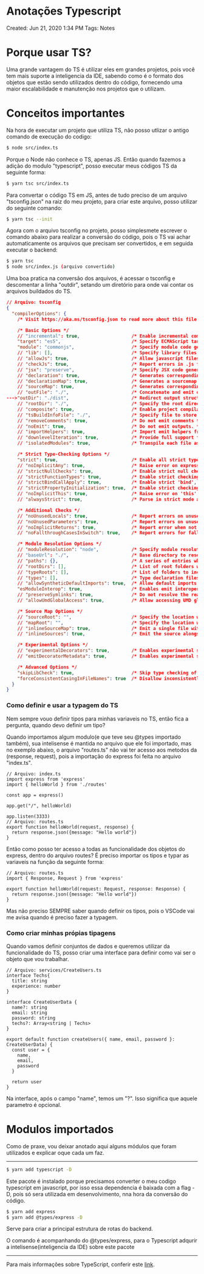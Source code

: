 # Anotações Typescript

Created: Jun 21, 2020 1:34 PM
Tags: Notes

# Porque usar TS?

 Uma grande vantagem do TS é utilizar eles em grandes projetos, pois você tem mais suporte a inteligencia da IDE, sabendo como é o formato dos objetos que estão sendo utilizados dentro do código, fornecendo uma maior escalabilidade e manutenção nos projetos que o utilizam.

# Conceitos importantes

 Na hora de executar um projeto que utiliza TS, não posso utlizar o antigo comando de execução do codigo:

```bash
$ node src/index.ts
```

 Porque o Node não conhece o TS, apenas JS. Então quando fazemos a adição do modulo "typescript", posso executar meus códigos TS da seguinte forma:

```bash
$ yarn tsc src/index.ts
```

 Para convertar o código TS em JS, antes de tudo preciso de um arquivo "tsconfig.json" na raiz do meu projeto, para criar este arquivo, posso utilizar do seguinte comando:

```bash
$ yarn tsc --init
```

 Agora com o arquivo tsconfig no projeto, posso simplesmete escrever o comando abaixo para realizar a conversão do código, pois o TS vai achar automaticamente os arquivos que precisam ser convertidos, e em seguida executar o backend:

```bash
$ yarn tsc
$ node src/index.js (arquivo convertido)
```

 Uma boa pratica na conversão dos arquivos, é acessar o tsconfig e descomentar a linha "outdir", setando um diretório para onde vai contar os arquivos buildados do TS.

```json
// Arquivo: tsconfig
{
  "compilerOptions": {
    /* Visit https://aka.ms/tsconfig.json to read more about this file */

    /* Basic Options */
    // "incremental": true,                   /* Enable incremental compilation */
    "target": "es5",                          /* Specify ECMAScript target version: 'ES3' (default), 'ES5', 'ES2015', 'ES2016', 'ES2017', 'ES2018', 'ES2019', 'ES2020', or 'ESNEXT'. */
    "module": "commonjs",                     /* Specify module code generation: 'none', 'commonjs', 'amd', 'system', 'umd', 'es2015', 'es2020', or 'ESNext'. */
    // "lib": [],                             /* Specify library files to be included in the compilation. */
    // "allowJs": true,                       /* Allow javascript files to be compiled. */
    // "checkJs": true,                       /* Report errors in .js files. */
    // "jsx": "preserve",                     /* Specify JSX code generation: 'preserve', 'react-native', or 'react'. */
    // "declaration": true,                   /* Generates corresponding '.d.ts' file. */
    // "declarationMap": true,                /* Generates a sourcemap for each corresponding '.d.ts' file. */
    // "sourceMap": true,                     /* Generates corresponding '.map' file. */
    // "outFile": "./",                       /* Concatenate and emit output to single file. */
--->"outDir": "./dist",                       /* Redirect output structure to the directory. */
    // "rootDir": "./",                       /* Specify the root directory of input files. Use to control the output directory structure with --outDir. */
    // "composite": true,                     /* Enable project compilation */
    // "tsBuildInfoFile": "./",               /* Specify file to store incremental compilation information */
    // "removeComments": true,                /* Do not emit comments to output. */
    // "noEmit": true,                        /* Do not emit outputs. */
    // "importHelpers": true,                 /* Import emit helpers from 'tslib'. */
    // "downlevelIteration": true,            /* Provide full support for iterables in 'for-of', spread, and destructuring when targeting 'ES5' or 'ES3'. */
    // "isolatedModules": true,               /* Transpile each file as a separate module (similar to 'ts.transpileModule'). */

    /* Strict Type-Checking Options */
    "strict": true,                           /* Enable all strict type-checking options. */
    // "noImplicitAny": true,                 /* Raise error on expressions and declarations with an implied 'any' type. */
    // "strictNullChecks": true,              /* Enable strict null checks. */
    // "strictFunctionTypes": true,           /* Enable strict checking of function types. */
    // "strictBindCallApply": true,           /* Enable strict 'bind', 'call', and 'apply' methods on functions. */
    // "strictPropertyInitialization": true,  /* Enable strict checking of property initialization in classes. */
    // "noImplicitThis": true,                /* Raise error on 'this' expressions with an implied 'any' type. */
    // "alwaysStrict": true,                  /* Parse in strict mode and emit "use strict" for each source file. */

    /* Additional Checks */
    // "noUnusedLocals": true,                /* Report errors on unused locals. */
    // "noUnusedParameters": true,            /* Report errors on unused parameters. */
    // "noImplicitReturns": true,             /* Report error when not all code paths in function return a value. */
    // "noFallthroughCasesInSwitch": true,    /* Report errors for fallthrough cases in switch statement. */

    /* Module Resolution Options */
    // "moduleResolution": "node",            /* Specify module resolution strategy: 'node' (Node.js) or 'classic' (TypeScript pre-1.6). */
    // "baseUrl": "./",                       /* Base directory to resolve non-absolute module names. */
    // "paths": {},                           /* A series of entries which re-map imports to lookup locations relative to the 'baseUrl'. */
    // "rootDirs": [],                        /* List of root folders whose combined content represents the structure of the project at runtime. */
    // "typeRoots": [],                       /* List of folders to include type definitions from. */
    // "types": [],                           /* Type declaration files to be included in compilation. */
    // "allowSyntheticDefaultImports": true,  /* Allow default imports from modules with no default export. This does not affect code emit, just typechecking. */
    "esModuleInterop": true,                  /* Enables emit interoperability between CommonJS and ES Modules via creation of namespace objects for all imports. Implies 'allowSyntheticDefaultImports'. */
    // "preserveSymlinks": true,              /* Do not resolve the real path of symlinks. */
    // "allowUmdGlobalAccess": true,          /* Allow accessing UMD globals from modules. */

    /* Source Map Options */
    // "sourceRoot": "",                      /* Specify the location where debugger should locate TypeScript files instead of source locations. */
    // "mapRoot": "",                         /* Specify the location where debugger should locate map files instead of generated locations. */
    // "inlineSourceMap": true,               /* Emit a single file with source maps instead of having a separate file. */
    // "inlineSources": true,                 /* Emit the source alongside the sourcemaps within a single file; requires '--inlineSourceMap' or '--sourceMap' to be set. */

    /* Experimental Options */
    // "experimentalDecorators": true,        /* Enables experimental support for ES7 decorators. */
    // "emitDecoratorMetadata": true,         /* Enables experimental support for emitting type metadata for decorators. */

    /* Advanced Options */
    "skipLibCheck": true,                     /* Skip type checking of declaration files. */
    "forceConsistentCasingInFileNames": true  /* Disallow inconsistently-cased references to the same file. */
  }
}
```

### Como definir e usar a typagem do TS

 Nem sempre vouo definir tipos para minhas  variaveis no TS, então fica  a pergunta, quando devo definir um tipo?

 Quando importamos algum modulo(e que teve seu @types importado também), sua intelisense é mantida no arquivo que ele foi importado, mas no exemplo abaixo, o arquivo "routes.ts" não vai ter acesso aos metodos da (response, request), pois a importação do express foi feita no arquivo "index.ts".

```tsx
// Arquivo: index.ts
import express from 'express'
import { helloWorld } from './routes'

const app = express()

app.get("/", helloWorld)

app.listen(3333)
// Arquivo: routes.ts
export function helloWorld(request, response) {
  return response.json({message: "Hello world"})
}
```

 Então como posso ter acesso a todas as funcionalidade dos objetos do express, dentro do arquivo  routes? É preciso importar os tipos e typar as variaveis na função da seguinte forma:

```tsx
// Arquivo: routes.ts
import { Response, Request } from 'express'

export function helloWorld(request: Request, response: Response) {
  return response.json({message: "Hello world"})
}
```

 Mas não preciso SEMPRE saber quando definir os tipos, pois o VSCode vai me avisa quando é preciso fazer a typagem.

### Como criar minhas própias tipagens

 Quando vamos definir conjuntos de dados e queremos utilizar da funcionalidade do TS, posso criar uma interface para definir como vai ser o objeto que vou trabalhar.

```tsx
// Arquivo: services/CreateUsers.ts
interface Techs{
  title: string
  experience: number
}

interface CreateUserData {
  name?: string
  email: string
  password: string
  techs?: Array<string | Techs>
}

export default function createUsers({ name, email, password }: CreateUserData) {
  const user = {
    name,
    email,
    password
  }

  return user
}
```

 Na interface, após o campo "name", temos um "?". Isso significa que aquele parametro é opcional.

# Modulos importados

 Como de praxe, vou deixar anotado aqui alguns módulos que foram utilizados e explicar oque cada um faz.

---

```bash
$ yarn add typescript -D
```

 Este pacote é instalado porque precisamos converter o meu codigo typescript em javascript, por isso essa dependencia é baixada com a flag -D, pois só sera utilizada em desenvolvimento, nna hora da conversão do código.

```bash
$ yarn add express
$ yarn add @types/express -D
```

 Serve para criar a principal estrutura de rotas do backend.

 O comando é acompanhando do @types/express, para o Typescript adqurir a intelisense(inteligencia da IDE) sobre este pacote

---

Para mais informações sobre TypeScript, conferir este [link](https://www.notion.so/Typescript-5712aeab312d44fcba0aa88895caad36).